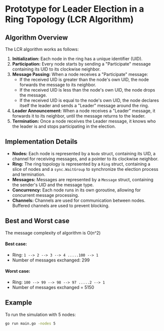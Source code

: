 # Prototype for Leader Election in a Ring Topology (LCR Algorithm)

## Algorithm Overview

The LCR algorithm works as follows:

1.  **Initialization:** Each node in the ring has a unique identifier (UID).
2.  **Participation:** Every node starts by sending a "Participate" message containing its UID to its clockwise neighbor.
3.  **Message Passing:** When a node receives a "Participate" message:
    *   If the received UID is greater than the node's own UID, the node forwards the message to its neighbor.
    *   If the received UID is less than the node's own UID, the node drops the message.
    *   If the received UID is equal to the node's own UID, the node declares itself the leader and sends a "Leader" message around the ring.
4.  **Leader Announcement:** When a node receives a "Leader" message, it forwards it to its neighbor, until the message returns to the leader.
5.  **Termination:** Once a node receives the Leader message, it knows who the leader is and stops participating in the election.

## Implementation Details

*   **Nodes:** Each node is represented by a `Node` struct, containing its UID, a channel for receiving messages, and a pointer to its clockwise neighbor.
*   **Ring:** The ring topology is represented by a `Ring` struct, containing a slice of nodes and a `sync.WaitGroup` to synchronize the election process and termination.
*   **Messages:** Messages are represented by a `Message` struct, containing the sender's UID and the message type.
*   **Concurrency:** Each node runs in its own goroutine, allowing for concurrent message processing.
*   **Channels:** Channels are used for communication between nodes. Buffered channels are used to prevent blocking.

## Best and Worst case
The message complexity of algorithm is O(n^2)

#### Best case:
- Ring: `1 --> 2 --> 3 --> 4 .....100 --> 1`
- Number of messages exchanged: 299

#### Worst case:
- Ring: `100 --> 99 --> 98 --> 97 .....2 --> 1`
- Number of messages exchanged = 5150

## Example

To run the simulation with 5 nodes:

```bash
go run main.go -nodes 5
```

